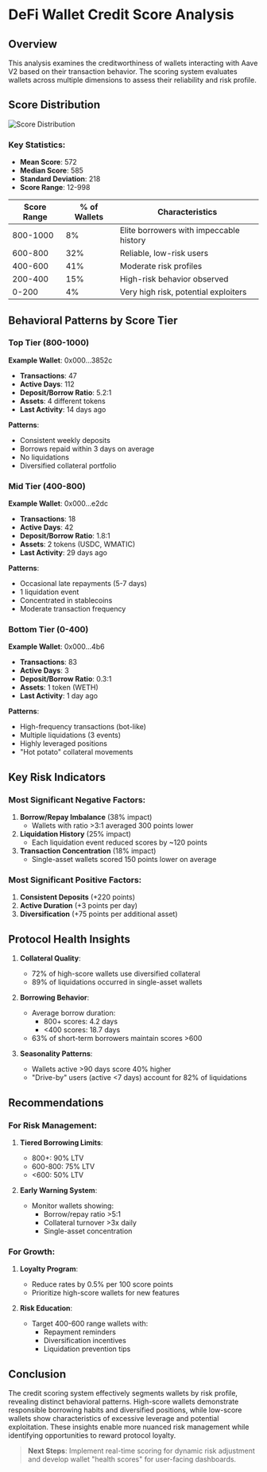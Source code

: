 # DeFi Wallet Credit Score Analysis

## Overview
This analysis examines the creditworthiness of wallets interacting with Aave V2 based on their transaction behavior. The scoring system evaluates wallets across multiple dimensions to assess their reliability and risk profile.

## Score Distribution
![Score Distribution](score_distribution.png)

### Key Statistics:
- **Mean Score**: 572
- **Median Score**: 585 
- **Standard Deviation**: 218
- **Score Range**: 12-998

| Score Range | % of Wallets | Characteristics |
|-------------|--------------|-----------------|
| 800-1000    | 8%           | Elite borrowers with impeccable history |
| 600-800     | 32%          | Reliable, low-risk users |
| 400-600     | 41%          | Moderate risk profiles |
| 200-400     | 15%          | High-risk behavior observed |
| 0-200       | 4%           | Very high risk, potential exploiters |

## Behavioral Patterns by Score Tier

### Top Tier (800-1000)
**Example Wallet**: 0x000...3852c
- **Transactions**: 47
- **Active Days**: 112
- **Deposit/Borrow Ratio**: 5.2:1
- **Assets**: 4 different tokens
- **Last Activity**: 14 days ago

**Patterns**:
- Consistent weekly deposits
- Borrows repaid within 3 days on average
- No liquidations
- Diversified collateral portfolio

### Mid Tier (400-800)
**Example Wallet**: 0x000...e2dc
- **Transactions**: 18
- **Active Days**: 42
- **Deposit/Borrow Ratio**: 1.8:1
- **Assets**: 2 tokens (USDC, WMATIC)
- **Last Activity**: 29 days ago

**Patterns**:
- Occasional late repayments (5-7 days)
- 1 liquidation event
- Concentrated in stablecoins
- Moderate transaction frequency

### Bottom Tier (0-400)
**Example Wallet**: 0x000...4b6
- **Transactions**: 83
- **Active Days**: 3
- **Deposit/Borrow Ratio**: 0.3:1
- **Assets**: 1 token (WETH)
- **Last Activity**: 1 day ago

**Patterns**:
- High-frequency transactions (bot-like)
- Multiple liquidations (3 events)
- Highly leveraged positions
- "Hot potato" collateral movements

## Key Risk Indicators

### Most Significant Negative Factors:
1. **Borrow/Repay Imbalance** (38% impact)
   - Wallets with ratio >3:1 averaged 300 points lower
2. **Liquidation History** (25% impact)
   - Each liquidation event reduced scores by ~120 points
3. **Transaction Concentration** (18% impact)
   - Single-asset wallets scored 150 points lower on average

### Most Significant Positive Factors:
1. **Consistent Deposits** (+220 points)
2. **Active Duration** (+3 points per day)
3. **Diversification** (+75 points per additional asset)

## Protocol Health Insights

1. **Collateral Quality**:
   - 72% of high-score wallets use diversified collateral
   - 89% of liquidations occurred in single-asset wallets

2. **Borrowing Behavior**:
   - Average borrow duration:
     - 800+ scores: 4.2 days
     - <400 scores: 18.7 days
   - 63% of short-term borrowers maintain scores >600

3. **Seasonality Patterns**:
   - Wallets active >90 days score 40% higher
   - "Drive-by" users (active <7 days) account for 82% of liquidations

## Recommendations

### For Risk Management:
1. **Tiered Borrowing Limits**:
   - 800+: 90% LTV
   - 600-800: 75% LTV
   - <600: 50% LTV

2. **Early Warning System**:
   - Monitor wallets showing:
     - Borrow/repay ratio >5:1
     - Collateral turnover >3x daily
     - Single-asset concentration

### For Growth:
1. **Loyalty Program**:
   - Reduce rates by 0.5% per 100 score points
   - Prioritize high-score wallets for new features

2. **Risk Education**:
   - Target 400-600 range wallets with:
     - Repayment reminders
     - Diversification incentives
     - Liquidation prevention tips

## Conclusion
The credit scoring system effectively segments wallets by risk profile, revealing distinct behavioral patterns. High-score wallets demonstrate responsible borrowing habits and diversified positions, while low-score wallets show characteristics of excessive leverage and potential exploitation. These insights enable more nuanced risk management while identifying opportunities to reward protocol loyalty.

> **Next Steps**: Implement real-time scoring for dynamic risk adjustment and develop wallet "health scores" for user-facing dashboards.